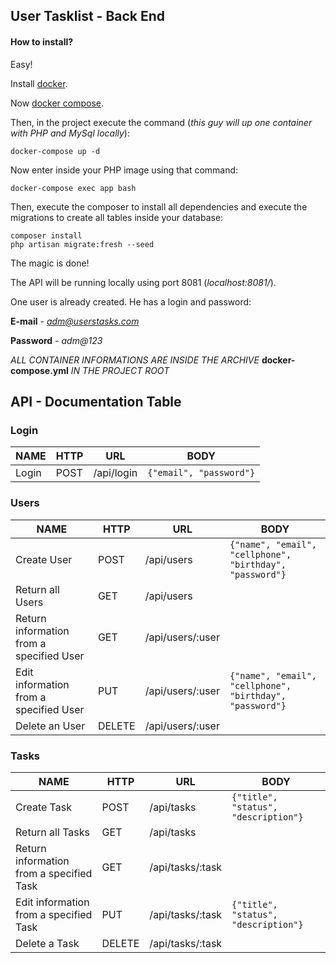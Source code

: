 
## User Tasklist - Back End
#### How to install?

Easy!

Install [docker](https://goo.gl/JmnqnK).

Now [docker compose](https://goo.gl/nzcP7q).

Then, in the project execute the command (*this guy will up one container with PHP and MySql locally*):
```
docker-compose up -d
```
Now enter inside your PHP image using that command:
```
docker-compose exec app bash
```
Then, execute the composer to install all dependencies and execute the migrations to create all tables inside your database:
```
composer install
php artisan migrate:fresh --seed
```
The magic is done!

The API will be running locally using port 8081 (*localhost:8081/*).

One user is already created. He has a login and password:

**E-mail** - *adm@userstasks.com*

**Password** - *adm@123*

*ALL CONTAINER INFORMATIONS ARE INSIDE THE ARCHIVE* **docker-compose.yml** *IN THE PROJECT ROOT*

## API - Documentation Table
### Login
| NAME | HTTP | URL | BODY |
|------|------|-----|------|
| Login | POST | /api/login | `{"email", "password"}` |

### Users
| NAME | HTTP | URL | BODY |
|------|------|-----|------|
| Create User | POST | /api/users | `{"name", "email", "cellphone", "birthday", "password"}` |
| Return all Users | GET | /api/users ||
| Return information from a specified User | GET | /api/users/:user ||
| Edit information from a specified User | PUT | /api/users/:user |`{"name", "email", "cellphone", "birthday", "password"}`|
| Delete an User | DELETE | /api/users/:user ||

### Tasks
| NAME | HTTP | URL | BODY |
|------|------|-----|------|
| Create Task | POST | /api/tasks | `{"title", "status", "description"}` |
| Return all Tasks | GET | /api/tasks ||
| Return information from a specified Task | GET | /api/tasks/:task ||
| Edit information from a specified Task | PUT | /api/tasks/:task |`{"title", "status", "description"}`|
| Delete a Task | DELETE | /api/tasks/:task ||
